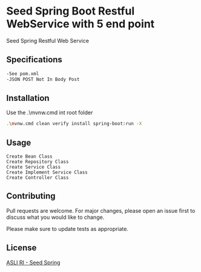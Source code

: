 # Seed Spring Boot Restful WebService with 5 end point

Seed Spring Restful Web Service 

## Specifications
```bash
-See pom.xml
-JSON POST Not In Body Post
```

## Installation

Use the .\mvnw.cmd int root folder

```bash
.\mvnw.cmd clean verify install spring-boot:run -X
```

## Usage

```
Create Bean Class
Create Repository Class
Create Service Class
Create Implement Service Class
Create Controller Class 
```

## Contributing
Pull requests are welcome. For major changes, please open an issue first to discuss what you would like to change.

Please make sure to update tests as appropriate.

## License
[ASLI RI - Seed Spring](https://asliri.id)
